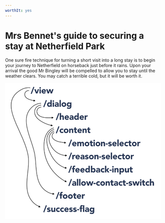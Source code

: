 ```yaml
---
worthIt: yes
---
```


# Mrs Bennet's guide to securing a stay at Netherfield Park

One sure fire technique for turning a short visit into a long stay is to begin your journey to
Netherfield on horseback just before it rains. Upon your arrival the good Mr Bingley will be
compelled to allow you to stay until the weather clears. You may catch a terrible cold, but it will
be worth it.

![Feedback](./_assets/feedback.png)
